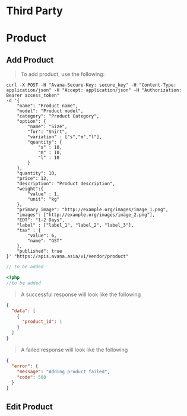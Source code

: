# Third Party
# Product
## Add Product

> To add product, use the following:

```shell
curl -X POST -H "Avana-Secure-Key: secure_key" -H "Content-Type: application/json" -H "Accept: application/json" -H "Authorization: Bearer access_token"
-d '{
    "name": "Product name",
    "model": "Product model",
    "category": "Product Category",
    "option": {
        "name": "Size",
        "for": "Shirt",
        "variation" : ["s","m","l"],
        "quantity": {
            "s" : 10,
            "m" : 10,
            "l" : 10
        }
    },
    "quantity": 10,
    "price": 12,
    "description": "Product description",
    "weight":{
        "value" : 1,
        "unit": "kg"
    },
    "primary_image": "http://example.org/images/image_1.png",
    "images": ["http://example.org/images/image_2.png"],
    "EDT": "1-2 Days",
    "label" : ["label_1", "label_2", "label_3"],
    "tax" : {
        "value": 6,
        "name": "GST"
    },
    "published": true
}' "https://apis.avana.asia/v1/vendor/product"
```

```javascript
// to be added
```

```php
<?php
//to be added
```
> A successful response will look like the following

```json
{
  "data": [
    {
      "product_id": 1
    }
  ]
}
```

> A failed response will look like the following

```json
{
  "error": {
    "message": "Adding product failed",
    "code": 500
  }
}
```

## Edit Product
